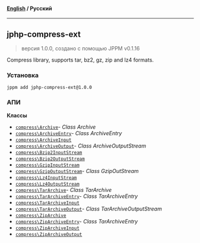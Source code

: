 #### [English](README.md) / **Русский**

---

## jphp-compress-ext
> версия 1.0.0, создано с помощью JPPM v0.1.16

Compress library, supports tar, bz2, gz, zip and lz4 formats.

### Установка
```
jppm add jphp-compress-ext@1.0.0
```

### АПИ
**Классы**
- [`compress\Archive`](https://github.com/jphp-compiler/jphp/blob/master/jphp-compress-ext/api-docs/classes/compress/Archive.ru.md)- _Class Archive_
- [`compress\ArchiveEntry`](https://github.com/jphp-compiler/jphp/blob/master/jphp-compress-ext/api-docs/classes/compress/ArchiveEntry.ru.md)- _Class ArchiveEntry_
- [`compress\ArchiveInput`](https://github.com/jphp-compiler/jphp/blob/master/jphp-compress-ext/api-docs/classes/compress/ArchiveInput.ru.md)
- [`compress\ArchiveOutput`](https://github.com/jphp-compiler/jphp/blob/master/jphp-compress-ext/api-docs/classes/compress/ArchiveOutput.ru.md)- _Class ArchiveOutputStream_
- [`compress\Bzip2InputStream`](https://github.com/jphp-compiler/jphp/blob/master/jphp-compress-ext/api-docs/classes/compress/Bzip2InputStream.ru.md)
- [`compress\Bzip2OutputStream`](https://github.com/jphp-compiler/jphp/blob/master/jphp-compress-ext/api-docs/classes/compress/Bzip2OutputStream.ru.md)
- [`compress\GzipInputStream`](https://github.com/jphp-compiler/jphp/blob/master/jphp-compress-ext/api-docs/classes/compress/GzipInputStream.ru.md)
- [`compress\GzipOutputStream`](https://github.com/jphp-compiler/jphp/blob/master/jphp-compress-ext/api-docs/classes/compress/GzipOutputStream.ru.md)- _Class GzipOutStream_
- [`compress\Lz4InputStream`](https://github.com/jphp-compiler/jphp/blob/master/jphp-compress-ext/api-docs/classes/compress/Lz4InputStream.ru.md)
- [`compress\Lz4OutputStream`](https://github.com/jphp-compiler/jphp/blob/master/jphp-compress-ext/api-docs/classes/compress/Lz4OutputStream.ru.md)
- [`compress\TarArchive`](https://github.com/jphp-compiler/jphp/blob/master/jphp-compress-ext/api-docs/classes/compress/TarArchive.ru.md)- _Class TarArchive_
- [`compress\TarArchiveEntry`](https://github.com/jphp-compiler/jphp/blob/master/jphp-compress-ext/api-docs/classes/compress/TarArchiveEntry.ru.md)- _Class TarArchiveEntry_
- [`compress\TarArchiveInput`](https://github.com/jphp-compiler/jphp/blob/master/jphp-compress-ext/api-docs/classes/compress/TarArchiveInput.ru.md)
- [`compress\TarArchiveOutput`](https://github.com/jphp-compiler/jphp/blob/master/jphp-compress-ext/api-docs/classes/compress/TarArchiveOutput.ru.md)- _Class TarArchiveOutputStream_
- [`compress\ZipArchive`](https://github.com/jphp-compiler/jphp/blob/master/jphp-compress-ext/api-docs/classes/compress/ZipArchive.ru.md)
- [`compress\ZipArchiveEntry`](https://github.com/jphp-compiler/jphp/blob/master/jphp-compress-ext/api-docs/classes/compress/ZipArchiveEntry.ru.md)- _Class TarArchiveEntry_
- [`compress\ZipArchiveInput`](https://github.com/jphp-compiler/jphp/blob/master/jphp-compress-ext/api-docs/classes/compress/ZipArchiveInput.ru.md)
- [`compress\ZipArchiveOutput`](https://github.com/jphp-compiler/jphp/blob/master/jphp-compress-ext/api-docs/classes/compress/ZipArchiveOutput.ru.md)